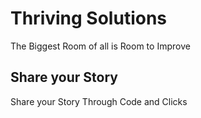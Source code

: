 # Thriving Solutions

The Biggest Room of all is Room to Improve

## Share your Story

Share your Story Through Code and Clicks
